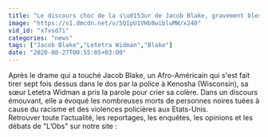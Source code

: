 ```yaml
---
title: "Le discours choc de la s\u0153ur de Jacob Blake, gravement bless\u00e9 par la police \u00e0 Kenosha"
image: "https://s1.dmcdn.net/v/SQIpU1VHb8wibluMW/x240"
vid_id: "x7vsd7i"
categories: "news"
tags: ["Jacob Blake","Letetra Widman","Blake"]
date: "2020-08-27T00:55:05+03:00"
---
```

Après le drame qui a touché Jacob Blake, un Afro-Américain qui s'est fait tirer sept fois dessus dans le dos par la police à Kenosha (Wisconsin), sa sœur Letetra Widman a pris la parole pour crier sa colère. Dans un discours émouvant, elle a évoqué les nombreuses morts de personnes noires tuées à cause du racisme et des violences policières aux Etats-Unis.   <br>Retrouver toute l’actualité, les reportages, les enquêtes, les opinions et les débats de &quot;L’Obs&quot; sur notre site :   <br>
